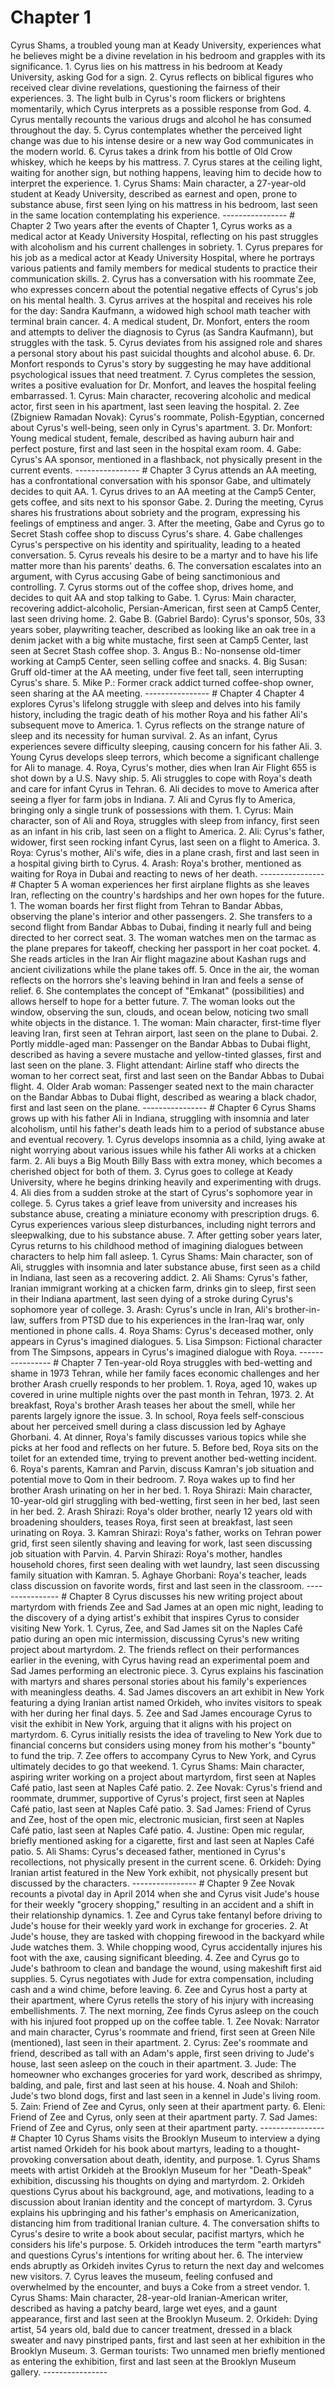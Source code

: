 # Chapter 1
<synopsis>
Cyrus Shams, a troubled young man at Keady University, experiences what he believes might be a divine revelation in his bedroom and grapples with its significance.
</synopsis>

<events>
1. Cyrus lies on his mattress in his bedroom at Keady University, asking God for a sign.
2. Cyrus reflects on biblical figures who received clear divine revelations, questioning the fairness of their experiences.
3. The light bulb in Cyrus's room flickers or brightens momentarily, which Cyrus interprets as a possible response from God.
4. Cyrus mentally recounts the various drugs and alcohol he has consumed throughout the day.
5. Cyrus contemplates whether the perceived light change was due to his intense desire or a new way God communicates in the modern world.
6. Cyrus takes a drink from his bottle of Old Crow whiskey, which he keeps by his mattress.
7. Cyrus stares at the ceiling light, waiting for another sign, but nothing happens, leaving him to decide how to interpret the experience.
</events>

<characters>
1. Cyrus Shams: Main character, a 27-year-old student at Keady University, described as earnest and open, prone to substance abuse, first seen lying on his mattress in his bedroom, last seen in the same location contemplating his experience.
</characters>
----------------
# Chapter 2
<synopsis>
Two years after the events of Chapter 1, Cyrus works as a medical actor at Keady University Hospital, reflecting on his past struggles with alcoholism and his current challenges in sobriety.
</synopsis>

<events>
1. Cyrus prepares for his job as a medical actor at Keady University Hospital, where he portrays various patients and family members for medical students to practice their communication skills.
2. Cyrus has a conversation with his roommate Zee, who expresses concern about the potential negative effects of Cyrus's job on his mental health.
3. Cyrus arrives at the hospital and receives his role for the day: Sandra Kaufmann, a widowed high school math teacher with terminal brain cancer.
4. A medical student, Dr. Monfort, enters the room and attempts to deliver the diagnosis to Cyrus (as Sandra Kaufmann), but struggles with the task.
5. Cyrus deviates from his assigned role and shares a personal story about his past suicidal thoughts and alcohol abuse.
6. Dr. Monfort responds to Cyrus's story by suggesting he may have additional psychological issues that need treatment.
7. Cyrus completes the session, writes a positive evaluation for Dr. Monfort, and leaves the hospital feeling embarrassed.
</events>

<characters>
1. Cyrus: Main character, recovering alcoholic and medical actor, first seen in his apartment, last seen leaving the hospital.
2. Zee (Zbigniew Ramadan Novak): Cyrus's roommate, Polish-Egyptian, concerned about Cyrus's well-being, seen only in Cyrus's apartment.
3. Dr. Monfort: Young medical student, female, described as having auburn hair and perfect posture, first and last seen in the hospital exam room.
4. Gabe: Cyrus's AA sponsor, mentioned in a flashback, not physically present in the current events.
</characters>
----------------
# Chapter 3
<synopsis>
Cyrus attends an AA meeting, has a confrontational conversation with his sponsor Gabe, and ultimately decides to quit AA.
</synopsis>

<events>
1. Cyrus drives to an AA meeting at the Camp5 Center, gets coffee, and sits next to his sponsor Gabe.
2. During the meeting, Cyrus shares his frustrations about sobriety and the program, expressing his feelings of emptiness and anger.
3. After the meeting, Gabe and Cyrus go to Secret Stash coffee shop to discuss Cyrus's share.
4. Gabe challenges Cyrus's perspective on his identity and spirituality, leading to a heated conversation.
5. Cyrus reveals his desire to be a martyr and to have his life matter more than his parents' deaths.
6. The conversation escalates into an argument, with Cyrus accusing Gabe of being sanctimonious and controlling.
7. Cyrus storms out of the coffee shop, drives home, and decides to quit AA and stop talking to Gabe.
</events>

<characters>
1. Cyrus: Main character, recovering addict-alcoholic, Persian-American, first seen at Camp5 Center, last seen driving home.
2. Gabe B. (Gabriel Bardo): Cyrus's sponsor, 50s, 33 years sober, playwriting teacher, described as looking like an oak tree in a denim jacket with a big white mustache, first seen at Camp5 Center, last seen at Secret Stash coffee shop.
3. Angus B.: No-nonsense old-timer working at Camp5 Center, seen selling coffee and snacks.
4. Big Susan: Gruff old-timer at the AA meeting, under five feet tall, seen interrupting Cyrus's share.
5. Mike P.: Former crack addict turned coffee-shop owner, seen sharing at the AA meeting.
</characters>
----------------
# Chapter 4
<synopsis>
Chapter 4 explores Cyrus's lifelong struggle with sleep and delves into his family history, including the tragic death of his mother Roya and his father Ali's subsequent move to America.
</synopsis>

<events>
1. Cyrus reflects on the strange nature of sleep and its necessity for human survival.
2. As an infant, Cyrus experiences severe difficulty sleeping, causing concern for his father Ali.
3. Young Cyrus develops sleep terrors, which become a significant challenge for Ali to manage.
4. Roya, Cyrus's mother, dies when Iran Air Flight 655 is shot down by a U.S. Navy ship.
5. Ali struggles to cope with Roya's death and care for infant Cyrus in Tehran.
6. Ali decides to move to America after seeing a flyer for farm jobs in Indiana.
7. Ali and Cyrus fly to America, bringing only a single trunk of possessions with them.
</events>

<characters>
1. Cyrus: Main character, son of Ali and Roya, struggles with sleep from infancy, first seen as an infant in his crib, last seen on a flight to America.
2. Ali: Cyrus's father, widower, first seen rocking infant Cyrus, last seen on a flight to America.
3. Roya: Cyrus's mother, Ali's wife, dies in a plane crash, first and last seen in a hospital giving birth to Cyrus.
4. Arash: Roya's brother, mentioned as waiting for Roya in Dubai and reacting to news of her death.
</characters>
----------------
# Chapter 5
<synopsis>
A woman experiences her first airplane flights as she leaves Iran, reflecting on the country's hardships and her own hopes for the future.
</synopsis>

<events>
1. The woman boards her first flight from Tehran to Bandar Abbas, observing the plane's interior and other passengers.
2. She transfers to a second flight from Bandar Abbas to Dubai, finding it nearly full and being directed to her correct seat.
3. The woman watches men on the tarmac as the plane prepares for takeoff, checking her passport in her coat pocket.
4. She reads articles in the Iran Air flight magazine about Kashan rugs and ancient civilizations while the plane takes off.
5. Once in the air, the woman reflects on the horrors she's leaving behind in Iran and feels a sense of relief.
6. She contemplates the concept of "Emkanat" (possibilities) and allows herself to hope for a better future.
7. The woman looks out the window, observing the sun, clouds, and ocean below, noticing two small white objects in the distance.
</events>

<characters>
1. The woman: Main character, first-time flyer leaving Iran, first seen at Tehran airport, last seen on the plane to Dubai.
2. Portly middle-aged man: Passenger on the Bandar Abbas to Dubai flight, described as having a severe mustache and yellow-tinted glasses, first and last seen on the plane.
3. Flight attendant: Airline staff who directs the woman to her correct seat, first and last seen on the Bandar Abbas to Dubai flight.
4. Older Arab woman: Passenger seated next to the main character on the Bandar Abbas to Dubai flight, described as wearing a black chador, first and last seen on the plane.
</characters>
----------------
# Chapter 6
<synopsis>
Cyrus Shams grows up with his father Ali in Indiana, struggling with insomnia and later alcoholism, until his father's death leads him to a period of substance abuse and eventual recovery.
</synopsis>

<events>
1. Cyrus develops insomnia as a child, lying awake at night worrying about various issues while his father Ali works at a chicken farm.
2. Ali buys a Big Mouth Billy Bass with extra money, which becomes a cherished object for both of them.
3. Cyrus goes to college at Keady University, where he begins drinking heavily and experimenting with drugs.
4. Ali dies from a sudden stroke at the start of Cyrus's sophomore year in college.
5. Cyrus takes a grief leave from university and increases his substance abuse, creating a miniature economy with prescription drugs.
6. Cyrus experiences various sleep disturbances, including night terrors and sleepwalking, due to his substance abuse.
7. After getting sober years later, Cyrus returns to his childhood method of imagining dialogues between characters to help him fall asleep.
</events>

<characters>
1. Cyrus Shams: Main character, son of Ali, struggles with insomnia and later substance abuse, first seen as a child in Indiana, last seen as a recovering addict.
2. Ali Shams: Cyrus's father, Iranian immigrant working at a chicken farm, drinks gin to sleep, first seen in their Indiana apartment, last seen dying of a stroke during Cyrus's sophomore year of college.
3. Arash: Cyrus's uncle in Iran, Ali's brother-in-law, suffers from PTSD due to his experiences in the Iran-Iraq war, only mentioned in phone calls.
4. Roya Shams: Cyrus's deceased mother, only appears in Cyrus's imagined dialogues.
5. Lisa Simpson: Fictional character from The Simpsons, appears in Cyrus's imagined dialogue with Roya.
</characters>
----------------
# Chapter 7
<synopsis>
Ten-year-old Roya struggles with bed-wetting and shame in 1973 Tehran, while her family faces economic challenges and her brother Arash cruelly responds to her problem.
</synopsis>

<events>
1. Roya, aged 10, wakes up covered in urine multiple nights over the past month in Tehran, 1973.
2. At breakfast, Roya's brother Arash teases her about the smell, while her parents largely ignore the issue.
3. In school, Roya feels self-conscious about her perceived smell during a class discussion led by Aghaye Ghorbani.
4. At dinner, Roya's family discusses various topics while she picks at her food and reflects on her future.
5. Before bed, Roya sits on the toilet for an extended time, trying to prevent another bed-wetting incident.
6. Roya's parents, Kamran and Parvin, discuss Kamran's job situation and potential move to Qom in their bedroom.
7. Roya wakes up to find her brother Arash urinating on her in her bed.
</events>

<characters>
1. Roya Shirazi: Main character, 10-year-old girl struggling with bed-wetting, first seen in her bed, last seen in her bed.
2. Arash Shirazi: Roya's older brother, nearly 12 years old with broadening shoulders, teases Roya, first seen at breakfast, last seen urinating on Roya.
3. Kamran Shirazi: Roya's father, works on Tehran power grid, first seen silently shaving and leaving for work, last seen discussing job situation with Parvin.
4. Parvin Shirazi: Roya's mother, handles household chores, first seen dealing with wet laundry, last seen discussing family situation with Kamran.
5. Aghaye Ghorbani: Roya's teacher, leads class discussion on favorite words, first and last seen in the classroom.
</characters>
----------------
# Chapter 8
<synopsis>
Cyrus discusses his new writing project about martyrdom with friends Zee and Sad James at an open mic night, leading to the discovery of a dying artist's exhibit that inspires Cyrus to consider visiting New York.
</synopsis>

<events>
1. Cyrus, Zee, and Sad James sit on the Naples Café patio during an open mic intermission, discussing Cyrus's new writing project about martyrdom.
2. The friends reflect on their performances earlier in the evening, with Cyrus having read an experimental poem and Sad James performing an electronic piece.
3. Cyrus explains his fascination with martyrs and shares personal stories about his family's experiences with meaningless deaths.
4. Sad James discovers an art exhibit in New York featuring a dying Iranian artist named Orkideh, who invites visitors to speak with her during her final days.
5. Zee and Sad James encourage Cyrus to visit the exhibit in New York, arguing that it aligns with his project on martyrdom.
6. Cyrus initially resists the idea of traveling to New York due to financial concerns but considers using money from his mother's "bounty" to fund the trip.
7. Zee offers to accompany Cyrus to New York, and Cyrus ultimately decides to go that weekend.
</events>

<characters>
1. Cyrus Shams: Main character, aspiring writer working on a project about martyrdom, first seen at Naples Café patio, last seen at Naples Café patio.
2. Zee Novak: Cyrus's friend and roommate, drummer, supportive of Cyrus's project, first seen at Naples Café patio, last seen at Naples Café patio.
3. Sad James: Friend of Cyrus and Zee, host of the open mic, electronic musician, first seen at Naples Café patio, last seen at Naples Café patio.
4. Justine: Open mic regular, briefly mentioned asking for a cigarette, first and last seen at Naples Café patio.
5. Ali Shams: Cyrus's deceased father, mentioned in Cyrus's recollections, not physically present in the current scene.
6. Orkideh: Dying Iranian artist featured in the New York exhibit, not physically present but discussed by the characters.
</characters>
----------------
# Chapter 9
<synopsis>
Zee Novak recounts a pivotal day in April 2014 when she and Cyrus visit Jude's house for their weekly "grocery shopping," resulting in an accident and a shift in their relationship dynamics.
</synopsis>

<events>
1. Zee and Cyrus take fentanyl before driving to Jude's house for their weekly yard work in exchange for groceries.
2. At Jude's house, they are tasked with chopping firewood in the backyard while Jude watches them.
3. While chopping wood, Cyrus accidentally injures his foot with the axe, causing significant bleeding.
4. Zee and Cyrus go to Jude's bathroom to clean and bandage the wound, using makeshift first aid supplies.
5. Cyrus negotiates with Jude for extra compensation, including cash and a wind chime, before leaving.
6. Zee and Cyrus host a party at their apartment, where Cyrus retells the story of his injury with increasing embellishments.
7. The next morning, Zee finds Cyrus asleep on the couch with his injured foot propped up on the coffee table.
</events>

<characters>
1. Zee Novak: Narrator and main character, Cyrus's roommate and friend, first seen at Green Nile (mentioned), last seen in their apartment.
2. Cyrus: Zee's roommate and friend, described as tall with an Adam's apple, first seen driving to Jude's house, last seen asleep on the couch in their apartment.
3. Jude: The homeowner who exchanges groceries for yard work, described as shrimpy, balding, and pale, first and last seen at his house.
4. Noah and Shiloh: Jude's two blond dogs, first and last seen in a kennel in Jude's living room.
5. Zain: Friend of Zee and Cyrus, only seen at their apartment party.
6. Eleni: Friend of Zee and Cyrus, only seen at their apartment party.
7. Sad James: Friend of Zee and Cyrus, only seen at their apartment party.
</characters>
----------------
# Chapter 10
<synopsis>
Cyrus Shams visits the Brooklyn Museum to interview a dying artist named Orkideh for his book about martyrs, leading to a thought-provoking conversation about death, identity, and purpose.
</synopsis>

<events>
1. Cyrus Shams meets with artist Orkideh at the Brooklyn Museum for her "Death-Speak" exhibition, discussing his thoughts on dying and martyrdom.
2. Orkideh questions Cyrus about his background, age, and motivations, leading to a discussion about Iranian identity and the concept of martyrdom.
3. Cyrus explains his upbringing and his father's emphasis on Americanization, distancing him from traditional Iranian culture.
4. The conversation shifts to Cyrus's desire to write a book about secular, pacifist martyrs, which he considers his life's purpose.
5. Orkideh introduces the term "earth martyrs" and questions Cyrus's intentions for writing about her.
6. The interview ends abruptly as Orkideh invites Cyrus to return the next day and welcomes new visitors.
7. Cyrus leaves the museum, feeling confused and overwhelmed by the encounter, and buys a Coke from a street vendor.
</events>

<characters>
1. Cyrus Shams: Main character, 28-year-old Iranian-American writer, described as having a patchy beard, large wet eyes, and a gaunt appearance, first and last seen at the Brooklyn Museum.
2. Orkideh: Dying artist, 54 years old, bald due to cancer treatment, dressed in a black sweater and navy pinstriped pants, first and last seen at her exhibition in the Brooklyn Museum.
3. German tourists: Two unnamed men briefly mentioned as entering the exhibition, first and last seen at the Brooklyn Museum gallery.
</characters>
----------------
